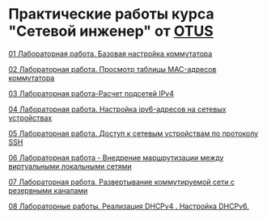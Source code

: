 # Практические работы курса "Сетевой инженер" от [OTUS](https://otus.ru/)

[01 Лабораторная работа. Базовая настройка коммутатора](01/)<br/>

[02 Лабораторная работа. Просмотр таблицы MAC-адресов коммутатора](02/)<br/>

[03 Лабораторная работа-Расчет подсетей IPv4](03/)<br/>

[04 Лабораторная работа. Настройка ipv6-адресов на сетевых устройствах](04/)<br/>

[05 Лабораторная работа. Доступ к сетевым устройствам по протоколу SSH](05/)<br/>


[06 Лабораторная работа - Внедрение маршрутизации между виртуальными локальными сетями](06/)<br/>

[07 Лабораторная работа. Развертывание коммутируемой сети с резервными каналами](07/)<br/>

[08 Лабораторные работы. Реализация DHCPv4 . Настройка DHCPv6.](08/)<br/>






